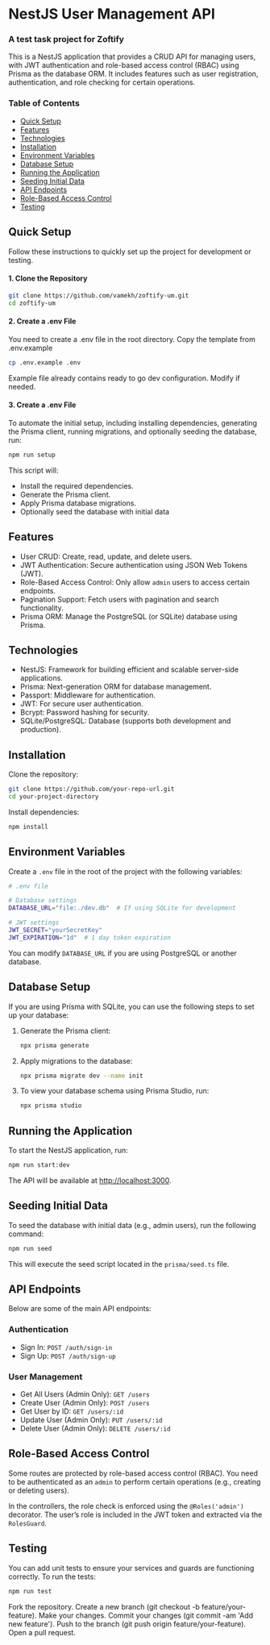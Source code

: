 # NestJS User Management API

### **A test task project for Zoftify**

This is a NestJS application that provides a CRUD API for managing users, with JWT authentication and role-based access
control (RBAC) using Prisma as the database ORM. It includes features such as user registration, authentication, and
role checking for certain operations.

### Table of Contents

* [Quick Setup](#quick-setup)
* [Features](#features)
* [Technologies](#technologies)
* [Installation](#installation)
* [Environment Variables](#environment-variables)
* [Database Setup](#database-setup)
* [Running the Application](#running-the-application)
* [Seeding Initial Data](#seeding-initial-data)
* [API Endpoints](#api-endpoints)
* [Role-Based Access Control](#role-based-access-control)
* [Testing](#testing)

## Quick Setup

Follow these instructions to quickly set up the project for development or testing.

#### 1. Clone the Repository

   ```bash
   git clone https://github.com/vamekh/zoftify-um.git
   cd zoftify-um
   ```

#### 2. Create a .env File

You need to create a .env file in the root directory. Copy the template from .env.example

   ```bash
   cp .env.example .env
   ```

Example file already contains ready to go dev configuration. Modify if needed.

#### 3. Create a .env File

To automate the initial setup, including installing dependencies, generating the Prisma client, running migrations, and
optionally seeding the database, run:

```bash
npm run setup
```
This script will:
* Install the required dependencies.
* Generate the Prisma client.
* Apply Prisma database migrations.
* Optionally seed the database with initial data
## Features

* User CRUD: Create, read, update, and delete users.
* JWT Authentication: Secure authentication using JSON Web Tokens (JWT).
* Role-Based Access Control: Only allow `admin` users to access certain endpoints.
* Pagination Support: Fetch users with pagination and search functionality.
* Prisma ORM: Manage the PostgreSQL (or SQLite) database using Prisma.

## Technologies

* NestJS: Framework for building efficient and scalable server-side applications.
* Prisma: Next-generation ORM for database management.
* Passport: Middleware for authentication.
* JWT: For secure user authentication.
* Bcrypt: Password hashing for security.
* SQLite/PostgreSQL: Database (supports both development and production).

## Installation

Clone the repository:

```bash
git clone https://github.com/your-repo-url.git
cd your-project-directory
```

Install dependencies:

```bash
npm install
```

## Environment Variables

Create a `.env` file in the root of the project with the following variables:

```bash
# .env file

# Database settings
DATABASE_URL="file:./dev.db"  # If using SQLite for development

# JWT settings
JWT_SECRET="yourSecretKey"
JWT_EXPIRATION="1d"  # 1 day token expiration
```

You can modify `DATABASE_URL` if you are using PostgreSQL or another database.

## Database Setup

If you are using Prisma with SQLite, you can use the following steps to set up your database:

1. Generate the Prisma client:
    ```bash
    npx prisma generate
    ```
2. Apply migrations to the database:
    ```bash
    npx prisma migrate dev --name init
    ```
3. To view your database schema using Prisma Studio, run:
    ```bash
    npx prisma studio
    ```

## Running the Application

To start the NestJS application, run:

```bash
npm run start:dev
```

The API will be available at [http://localhost:3000](http://localhost:3000).

## Seeding Initial Data

To seed the database with initial data (e.g., admin users), run the following command:

```bash
npm run seed
```

This will execute the seed script located in the `prisma/seed.ts` file.

## API Endpoints

Below are some of the main API endpoints:

### Authentication

* Sign In: `POST /auth/sign-in`
* Sign Up: `POST /auth/sign-up`

### User Management

* Get All Users (Admin Only): `GET /users`
* Create User (Admin Only): `POST /users`
* Get User by ID: `GET /users/:id`
* Update User (Admin Only): `PUT /users/:id`
* Delete User (Admin Only): `DELETE /users/:id`

## Role-Based Access Control

Some routes are protected by role-based access control (RBAC). You need to be authenticated as an `admin` to perform
certain operations (e.g., creating or deleting users).

In the controllers, the role check is enforced using the `@Roles('admin')` decorator. The user’s role is included in the
JWT token and extracted via the `RolesGuard`.

## Testing

You can add unit tests to ensure your services and guards are functioning correctly. To run the tests:

```bash
npm run test
```

Fork the repository.
Create a new branch (git checkout -b feature/your-feature).
Make your changes.
Commit your changes (git commit -am 'Add new feature').
Push to the branch (git push origin feature/your-feature).
Open a pull request.
